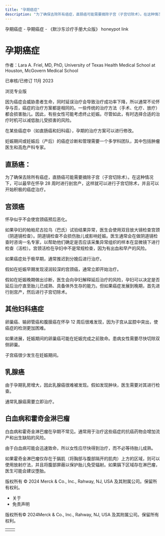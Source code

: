 ```yaml
---
title: "孕期癌症"
description: "为了确保去除所有癌症，直肠癌可能需要摘除子宫（子宫切除术）。在这种情况下，可以最早在怀孕 28 周时进行剖宫产，这样就可以进行子宫切除术，并且可以开始积极的癌症治疗。"
---
```


﻿孕期癌症 \- 孕期癌症 \- 《默沙东诊疗手册大众版》 honeypot link

# 孕期癌症

作者：Lara A. Friel, MD, PhD, University of Texas Health Medical School at Houston,
McGovern Medical School

已审核/已修订 11月 2023

浏览专业版

因为癌症会威胁患者生命，同时延误治疗会导致治疗成功率下降，所以通常不论怀孕与否，癌症的治疗方案都是相同的。一些传统的治疗方法（手术、化疗、放疗）都会损害胎儿。因此，有些女性可能考虑终止妊娠。尽管如此，有时选择合适的治疗时机可以减低胎儿受损害的风险。

在某些癌症中（如直肠癌和妇科癌），孕期的治疗方案可以进行修改。

妊娠期间或妊娠后（产后）的癌症诊断和管理需要一个多学科团队，其中包括肿瘤医生和高危产科专家。

## 直肠癌：

为了确保去除所有癌症，直肠癌可能需要摘除子宫（子宫切除术）。在这种情况下，可以最早在怀孕 28 周时进行剖宫产，这样就可以进行子宫切除术，并且可以开始积极的癌症治疗。

## 宫颈癌

怀孕似乎不会使宫颈癌预后恶化。

如果孕妇的帕帕尼古拉乌（巴氏）试验结果异常，医生会使用双目放大镜检查宫颈（阴道镜检查）。阴道镜检查不会损伤胎儿或影响妊娠。医生通常会在做阴道镜检查时咨询一名专家，以帮助他们确定是否应该采集异常组织的样本在显微镜下进行检查（活检）。宫颈活检在孕妇中不是常规检查，因为有出血和早产的风险。

如果癌症处于极早期，通常推迟到分娩后进行治疗。

假如在妊娠早期发现浸润较深的宫颈癌，通常立即开始治疗。

假如在妊娠晚期做出诊断，医生会向孕妇解释延后治疗的风险，孕妇可以决定是否延后治疗直至胎儿已成熟、具备体外生存的能力。但如果癌症发展到晚期，首先进行剖宫产，然后进行子宫切除术。

## 其他妇科癌症

卵巢癌、输卵管癌和腹膜癌在怀孕 12 周后很难发现，因为子宫从盆腔中突出，使癌症的检测更加困难。

如果进展，妊娠期间的卵巢癌可能在妊娠完成之前致命。患病女性需要尽快切除双侧卵巢。

子宫癌很少发生在妊娠期间。

## 乳腺癌

由于孕期乳房增大，因此乳腺癌很难被发现。假如发现肿块，医生需要对其进行检查。

通常乳腺癌需要立即治疗。

## 白血病和霍奇金淋巴瘤

白血病和霍奇金淋巴瘤在孕期不常见。通常用于治疗这些癌症的抗癌药物会增加流产和出生缺陷的风险。

由于白血病可能会迅速致命，所以女性应尽快得到治疗，而不必等待胎儿成熟。

如果霍奇金淋巴瘤仅存在于膈肌（将胸部与腹部隔开的肌肉）上方的区域，则可以使用放射疗法，并且将腹部屏蔽以保护胎儿免受辐射。如果膈下区域存在淋巴瘤，医生可能会建议堕胎。



版权所有 © 2024
Merck & Co., Inc., Rahway, NJ, USA 及其附属公司。保留所有权利。

- 关于
- 免责声明

版权所有© 2024Merck & Co., Inc., Rahway, NJ, USA 及其附属公司。保留所有权利。

|     |     |
| --- | --- |
|  |  |